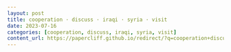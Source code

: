 ```yaml
---
layout: post
title: cooperation · discuss · iraqi · syria · visit
date: 2023-07-16
categories: [cooperation, discuss, iraqi, syria, visit]
content_url: https://papercliff.github.io/redirect/?q=cooperation+discuss+iraqi+syria+visit&tbs=cdr:1,cd_min:7/15/2023,cd_max:7/17/2023
---
```

